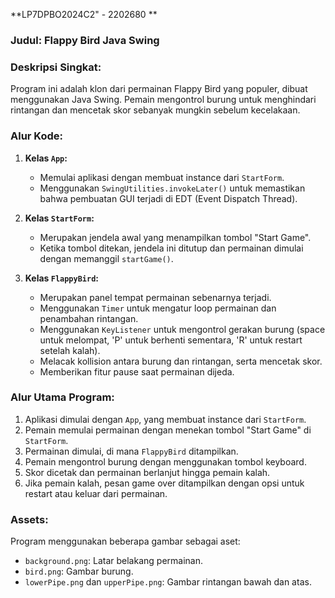 **LP7DPBO2024C2" - 2202680 **

### Judul: Flappy Bird Java Swing

### Deskripsi Singkat:
Program ini adalah klon dari permainan Flappy Bird yang populer, dibuat menggunakan Java Swing. Pemain mengontrol burung untuk menghindari rintangan dan mencetak skor sebanyak mungkin sebelum kecelakaan.

### Alur Kode:

1. **Kelas `App`:**
   - Memulai aplikasi dengan membuat instance dari `StartForm`.
   - Menggunakan `SwingUtilities.invokeLater()` untuk memastikan bahwa pembuatan GUI terjadi di EDT (Event Dispatch Thread).

2. **Kelas `StartForm`:**
   - Merupakan jendela awal yang menampilkan tombol "Start Game".
   - Ketika tombol ditekan, jendela ini ditutup dan permainan dimulai dengan memanggil `startGame()`.

3. **Kelas `FlappyBird`:**
   - Merupakan panel tempat permainan sebenarnya terjadi.
   - Menggunakan `Timer` untuk mengatur loop permainan dan penambahan rintangan.
   - Menggunakan `KeyListener` untuk mengontrol gerakan burung (space untuk melompat, 'P' untuk berhenti sementara, 'R' untuk restart setelah kalah).
   - Melacak kollision antara burung dan rintangan, serta mencetak skor.
   - Memberikan fitur pause saat permainan dijeda.

### Alur Utama Program:

1. Aplikasi dimulai dengan `App`, yang membuat instance dari `StartForm`.
2. Pemain memulai permainan dengan menekan tombol "Start Game" di `StartForm`.
3. Permainan dimulai, di mana `FlappyBird` ditampilkan.
4. Pemain mengontrol burung dengan menggunakan tombol keyboard.
5. Skor dicetak dan permainan berlanjut hingga pemain kalah.
6. Jika pemain kalah, pesan game over ditampilkan dengan opsi untuk restart atau keluar dari permainan.

### Assets:
Program menggunakan beberapa gambar sebagai aset:
- `background.png`: Latar belakang permainan.
- `bird.png`: Gambar burung.
- `lowerPipe.png` dan `upperPipe.png`: Gambar rintangan bawah dan atas.

